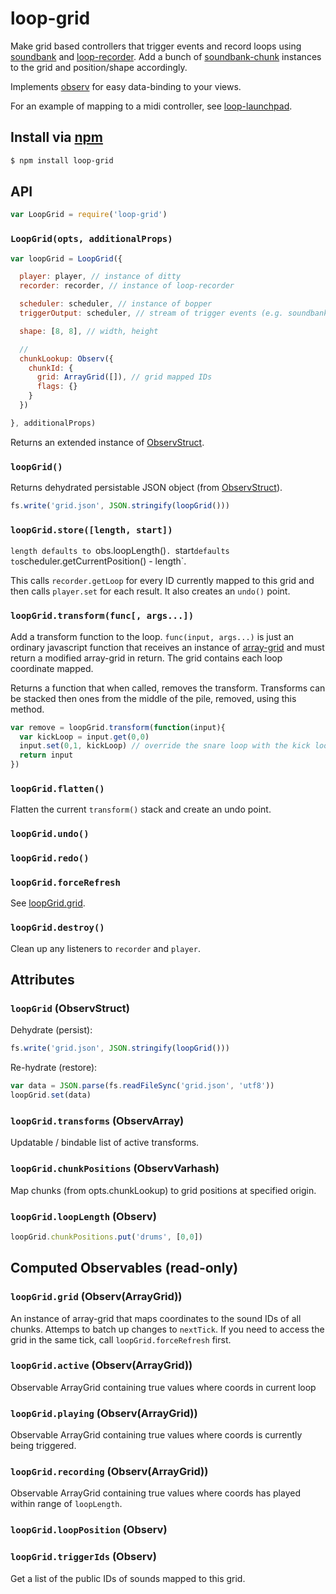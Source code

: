 loop-grid
===

Make grid based controllers that trigger events and record loops using [soundbank](https://github.com/mmckegg/soundbank) and [loop-recorder](https://github.com/mmckegg/loop-recorder). Add a bunch of [soundbank-chunk](https://github.com/mmckegg/soundbank-chunk) instances to the grid and position/shape accordingly.

Implements [observ](https://github.com/raynos/observ) for easy data-binding to your views.

For an example of mapping to a midi controller, see [loop-launchpad](https://github.com/mmckegg/loop-launchpad).

## Install via [npm](https://npmjs.org/package/loop-grid)

```bash
$ npm install loop-grid
```

## API

```js
var LoopGrid = require('loop-grid')
```

### `LoopGrid(opts, additionalProps)`

```js
var loopGrid = LoopGrid({

  player: player, // instance of ditty
  recorder: recorder, // instance of loop-recorder

  scheduler: scheduler, // instance of bopper
  triggerOutput: scheduler, // stream of trigger events (e.g. soundbank-trigger)

  shape: [8, 8], // width, height

  // 
  chunkLookup: Observ({
    chunkId: {
      grid: ArrayGrid([]), // grid mapped IDs
      flags: {}
    }
  })

}, additionalProps)
```

Returns an extended instance of [ObservStruct](https://github.com/raynos/observ-struct).

### `loopGrid()`

Returns dehydrated persistable JSON object (from [ObservStruct](https://github.com/raynos/observ-struct)).

```js
fs.write('grid.json', JSON.stringify(loopGrid()))
```

### `loopGrid.store([length, start])`

`length defaults to `obs.loopLength()`.
`start` defaults to `scheduler.getCurrentPosition() - length`.

This calls `recorder.getLoop` for every ID currently mapped to this grid and then calls `player.set` for each result. It also creates an `undo()` point.

### `loopGrid.transform(func[, args...])`

Add a transform function to the loop. `func(input, args...)` is just an ordinary javascript function that receives an instance of [array-grid](https://github.com/mmckegg/array-grid) and must return a modified array-grid in return. The grid contains each loop coordinate mapped.

Returns a function that when called, removes the transform. Transforms can be stacked then ones from the middle of the pile, removed, using this method.

```js
var remove = loopGrid.transform(function(input){
  var kickLoop = input.get(0,0)
  input.set(0,1, kickLoop) // override the snare loop with the kick loop
  return input
})
```

### `loopGrid.flatten()`

Flatten the current `transform()` stack and create an undo point.

### `loopGrid.undo()`

### `loopGrid.redo()`

### `loopGrid.forceRefresh`

See [loopGrid.grid](https://github.com/mmckegg/loop-grid#loopgridgrid-observarraygrid).

### `loopGrid.destroy()`

Clean up any listeners to `recorder` and `player`.

## Attributes

### `loopGrid` (ObservStruct)

Dehydrate (persist):

```js
fs.write('grid.json', JSON.stringify(loopGrid()))
```

Re-hydrate (restore):

```js
var data = JSON.parse(fs.readFileSync('grid.json', 'utf8'))
loopGrid.set(data)
```

### `loopGrid.transforms` (ObservArray)

Updatable / bindable list of active transforms.

### `loopGrid.chunkPositions` (ObservVarhash)

Map chunks (from opts.chunkLookup) to grid positions at specified origin.

### `loopGrid.loopLength` (Observ)

```js
loopGrid.chunkPositions.put('drums', [0,0])
```

## Computed Observables (read-only)

### `loopGrid.grid` (Observ(ArrayGrid))

An instance of array-grid that maps coordinates to the sound IDs of all chunks. Attemps to batch up changes to `nextTick`. If you need to access the grid in the same tick, call `loopGrid.forceRefresh` first.

### `loopGrid.active` (Observ(ArrayGrid))

Observable ArrayGrid containing true values where coords in current loop

### `loopGrid.playing` (Observ(ArrayGrid))

Observable ArrayGrid containing true values where coords is currently being triggered.

### `loopGrid.recording` (Observ(ArrayGrid))

Observable ArrayGrid containing true values where coords has played within range of `loopLength`.

### `loopGrid.loopPosition` (Observ)

### `loopGrid.triggerIds` (Observ)

Get a list of the public IDs of sounds mapped to this grid.